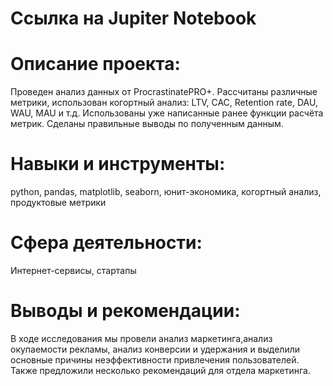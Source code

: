# Ссылка на Jupiter Notebook

# Описание проекта:
Проведен анализ данных от ProcrastinatePRO+.
Рассчитаны различные метрики, использован когортный анализ: LTV, CAC, Retention rate, DAU, WAU, MAU и т.д. Использованы уже написанные ранее функции расчёта метрик. Сделаны правильные выводы по полученным данным.

# Навыки и инструменты:
python, pandas, matplotlib, seaborn, юнит-экономика, когортный анализ, продуктовые метрики

# Сфера деятельности:
Интернет-сервисы, стартапы

# Выводы и рекомендации:
В ходе исследования мы провели анализ маркетинга,анализ окупаемости рекламы, анализ конверсии и удержания и выделили основные причины неэффективности привлечения пользователей. Также предложили несколько рекомендаций для отдела маркетинга.
